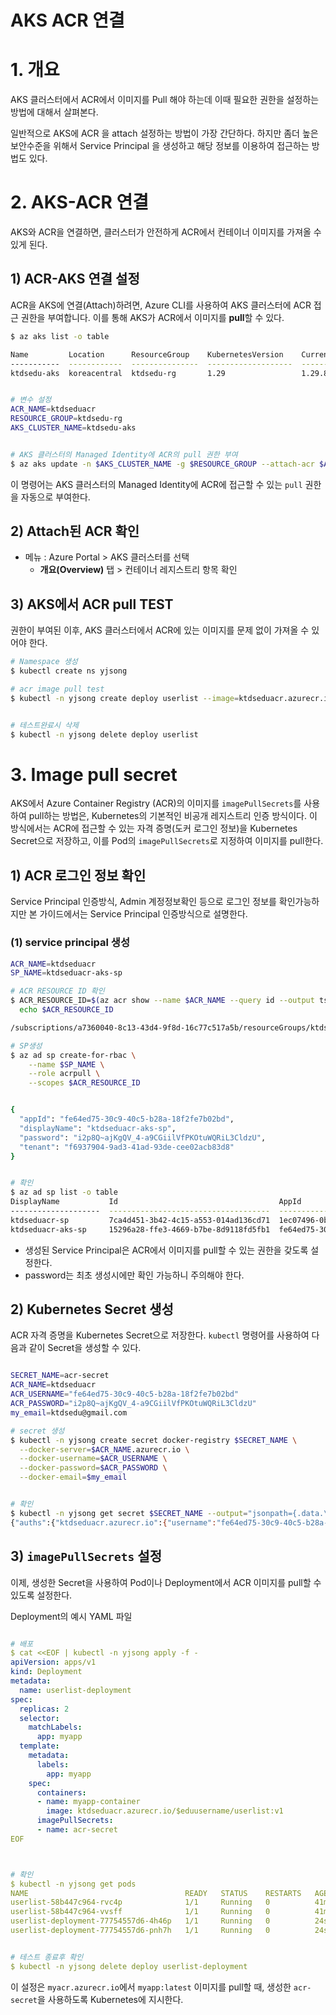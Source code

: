 # AKS ACR 연결



# 1. 개요

AKS 클러스터에서 ACR에서 이미지를 Pull 해야 하는데 이때 필요한 권한을 설정하는 방법에 대해서 살펴본다.

일반적으로 AKS에 ACR 을 attach 설정하는 방법이 가장 간단하다.  하지만 좀더 높은 보안수준을 위해서 Service Principal 을 생성하고 해당 정보를 이용하여 접근하는 방법도 있다.



# 2. AKS-ACR 연결

AKS와 ACR을 연결하면, 클러스터가 안전하게 ACR에서 컨테이너 이미지를 가져올 수 있게 된다.



## 1) ACR-AKS 연결 설정
ACR을 AKS에  연결(Attach)하려면, Azure CLI를 사용하여 AKS 클러스터에 ACR 접근 권한을 부여합니다. 이를 통해 AKS가 ACR에서 이미지를 **pull**할 수 있다.



```bash
$ az aks list -o table

Name         Location      ResourceGroup    KubernetesVersion    CurrentKubernetesVersion    ProvisioningState    Fqdn
-----------  ------------  ---------------  -------------------  --------------------------  -------------------  ----------------------------------------------------------------
ktdsedu-aks  koreacentral  ktdsedu-rg       1.29                 1.29.8                      Succeeded            ktdsedu-ak-ktdsedu-rg-a73600-hqsx8ki7.hcp.koreacentral.azmk8s.io


# 변수 설정
ACR_NAME=ktdseduacr
RESOURCE_GROUP=ktdsedu-rg
AKS_CLUSTER_NAME=ktdsedu-aks


# AKS 클러스터의 Managed Identity에 ACR의 pull 권한 부여
$ az aks update -n $AKS_CLUSTER_NAME -g $RESOURCE_GROUP --attach-acr $ACR_NAME

```

이 명령어는 AKS 클러스터의 Managed Identity에 ACR에 접근할 수 있는 `pull` 권한을 자동으로 부여한다.



## 2) Attach된 ACR 확인

* 메뉴 : Azure Portal > AKS 클러스터를 선택
  * **개요(Overview)** 탭 > 컨테이너 레지스트리 항목 확인





## 3) AKS에서 ACR pull TEST

권한이 부여된 이후, AKS 클러스터에서 ACR에 있는 이미지를 문제 없이 가져올 수 있어야 한다. 

```bash
# Namespace 생성
$ kubectl create ns yjsong

# acr image pull test
$ kubectl -n yjsong create deploy userlist --image=ktdseduacr.azurecr.io/edu00/userlist:v1


# 테스트완료시 삭제
$ kubectl -n yjsong delete deploy userlist
```





# 3. Image pull secret

AKS에서 Azure Container Registry (ACR)의 이미지를 `imagePullSecrets`를 사용하여 pull하는 방법은, Kubernetes의 기본적인 비공개 레지스트리 인증 방식이다. 이 방식에서는 ACR에 접근할 수 있는 자격 증명(도커 로그인 정보)을 Kubernetes Secret으로 저장하고, 이를 Pod의 `imagePullSecrets`로 지정하여 이미지를 pull한다.



## 1) ACR 로그인 정보 확인

Service Principal 인증방식, Admin 계정정보확인 등으로 로그인 정보를 확인가능하지만 본 가이드에서는 Service Principal 인증방식으로 설명한다. 



### (1) service principal 생성

```bash
ACR_NAME=ktdseduacr
SP_NAME=ktdseduacr-aks-sp

# ACR RESOURCE ID 확인
$ ACR_RESOURCE_ID=$(az acr show --name $ACR_NAME --query id --output tsv)
  echo $ACR_RESOURCE_ID

/subscriptions/a7360040-8c13-43d4-9f8d-16c77c517a5b/resourceGroups/ktdsedu-rg/providers/Microsoft.ContainerRegistry/registries/ktdseduacr

# SP생성
$ az ad sp create-for-rbac \
    --name $SP_NAME \
    --role acrpull \
    --scopes $ACR_RESOURCE_ID


{
  "appId": "fe64ed75-30c9-40c5-b28a-18f2fe7b02bd",
  "displayName": "ktdseduacr-aks-sp",
  "password": "i2p8Q~ajKgQV_4-a9CGiilVfPKOtuWQRiL3CldzU",
  "tenant": "f6937904-9ad3-41ad-93de-cee02acb83d8"
}


# 확인
$ az ad sp list -o table
DisplayName           Id                                    AppId                                 CreatedDateTime
--------------------  ------------------------------------  ------------------------------------  --------------------
ktdseduacr-sp         7ca4d451-3b42-4c15-a553-014ad136cd71  1ec07496-0b50-4d54-93a2-1acab9789607  2024-10-01T13:15:42Z
ktdseduacr-aks-sp     15296a28-ffe3-4669-b7be-8d9118fd5fb1  fe64ed75-30c9-40c5-b28a-18f2fe7b02bd  2024-10-02T04:29:36Z

```

- 생성된 Service Principal은 ACR에서 이미지를 pull할 수 있는 권한을 갖도록 설정한다.
- password는 최초 생성시에만 확인 가능하니 주의해야 한다.





## 2) **Kubernetes Secret 생성**

ACR 자격 증명을 Kubernetes Secret으로 저장한다. `kubectl` 명령어를 사용하여 다음과 같이 Secret을 생성할 수 있다.

```bash

SECRET_NAME=acr-secret
ACR_NAME=ktdseduacr
ACR_USERNAME="fe64ed75-30c9-40c5-b28a-18f2fe7b02bd"
ACR_PASSWORD="i2p8Q~ajKgQV_4-a9CGiilVfPKOtuWQRiL3CldzU"
my_email=ktdsedu@gmail.com

# secret 생성
$ kubectl -n yjsong create secret docker-registry $SECRET_NAME \
  --docker-server=$ACR_NAME.azurecr.io \
  --docker-username=$ACR_USERNAME \
  --docker-password=$ACR_PASSWORD \
  --docker-email=$my_email


# 확인
$ kubectl -n yjsong get secret $SECRET_NAME --output="jsonpath={.data.\.dockerconfigjson}" | base64 --decode
{"auths":{"ktdseduacr.azurecr.io":{"username":"fe64ed75-30c9-40c5-b28a-18f2fe7b02bd","password":"i2p8Q~ajKgQV_4-a9CGiilVfPKOtuWQRiL3CldzU","email":"ktdsedu@gmail.com","auth":"ZmU2NGVkNzUtMzBjOS00MGM1LWIyOGEtMThmMmZlN2IwMmJkOmkycDhRfmFqS2dRVl80LWE5Q0dpaWxWZlBLT3R1V1FSaUwzQ2xkelU="}}}

```



## 3) `imagePullSecrets` 설정

이제, 생성한 Secret을 사용하여 Pod이나 Deployment에서 ACR 이미지를 pull할 수 있도록 설정한다.

Deployment의 예시 YAML 파일

```yaml

# 배포
$ cat <<EOF | kubectl -n yjsong apply -f -
apiVersion: apps/v1
kind: Deployment
metadata:
  name: userlist-deployment
spec:
  replicas: 2
  selector:
    matchLabels:
      app: myapp
  template:
    metadata:
      labels:
        app: myapp
    spec:
      containers:
      - name: myapp-container
        image: ktdseduacr.azurecr.io/$eduusername/userlist:v1
      imagePullSecrets:
      - name: acr-secret
EOF



# 확인
$ kubectl -n yjsong get pods
NAME                                   READY   STATUS    RESTARTS   AGE
userlist-58b447c964-rvc4p              1/1     Running   0          41m
userlist-58b447c964-vvsff              1/1     Running   0          41m
userlist-deployment-77754557d6-4h46p   1/1     Running   0          24s
userlist-deployment-77754557d6-pnh7h   1/1     Running   0          24s


# 테스트 종료후 확인
$ kubectl -n yjsong delete deploy userlist-deployment


```

이 설정은 `myacr.azurecr.io`에서 `myapp:latest` 이미지를 pull할 때, 생성한 `acr-secret`을 사용하도록 Kubernetes에 지시한다.
